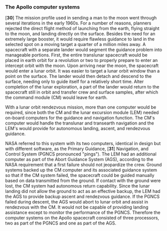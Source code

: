 ### The Apollo computer systems

\[**30**\] The mission profile used in sending a man to the moon went
through several iterations in the early 1960s. For a number of reasons,
planners rejected the direct flight method of launching from the earth,
flying straight to the moon, and landing directly on the surface.
Besides the need for an extremely large booster, it would require
flawless guidance to land in the selected spot on a moving target a
quarter of a million miles away. A spacecraft with a separate lander
would segment the guidance problem into manageable portions. First, the
entire translunar spacecraft would be placed in earth orbit for a
revolution or two to properly prepare to enter an intercept orbit with
the moon. Upon arriving near the moon, the spacecraft would enter a
lunar orbit. It was easier to target a lunar orbit window than a point
on the surface. The lander would then detach and descend to the surface,
needing only to guide itself for a relatively short time. Alter
completion of the lunar exploration, a part of the lander would return
to the spacecraft still in orbit and transfer crew and surface samples,
after which the command module (CM) would leave for earth.

With a lunar orbit rendezvous mission, more than one computer would be
required, since both the CM and the lunar excursion module (LEM) needed
on-board computers for the guidance and navigation function. The CM's
computer would handle the translunar and transearth navigation and the
LEM's would provide for autonomous landing, ascent, and rendezvous
guidance.

NASA referred to this system with its two computers, identical in design
but with different software, as the Primary Guidance,
\[**31**\] Navigation, and Control System (PGNCS pronounced "pings").
The LEM had an additional computer as part of the Abort Guidance System
(AGS), according to the NASA requirement that a first failure should not
jeopardize the crew. Ground systems backed up the CM computer and its
associated guidance system so that if the CM system failed, the
spacecraft could be guided manually based on data transmitted from the
ground. If contact with the ground were lost, the CM system had
autonomous return capability. Since the lunar landing did not allow the
ground to act as an effective backup, the LEM had the AGS to provide
backup ascent and rendezvous guidance. If the PGNCS failed during
descent, the AGS would abort to lunar orbit and assist in rendezvous
with the CM. It would not be capable of providing landing assistance
except to monitor the performance of the PGNCS. Therefore the computer
systems on the Apollo spacecraft consisted of three processors, two as
part of the PGNCS and one as part of the AGS.
